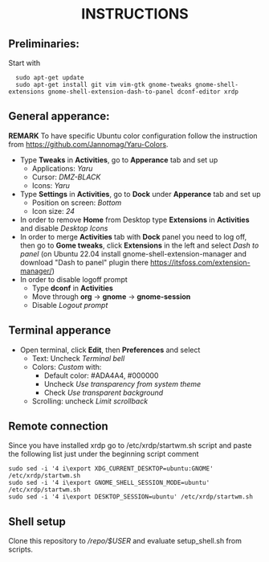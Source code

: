 <div align="center">
      <h1>INSTRUCTIONS</h1>
</div>

## Preliminaries: 
Start with 

      sudo apt-get update
      sudo apt-get install git vim vim-gtk gnome-tweaks gnome-shell-extensions gnome-shell-extension-dash-to-panel dconf-editor xrdp 

## General apperance:
**REMARK**
To have specific Ubuntu color configuration follow the instruction from https://github.com/Jannomag/Yaru-Colors.

* Type **Tweaks** in **Activities**, go to **Apperance** tab and set up
  * Applications: *Yaru*
  * Cursor: *DMZ-BLACK*
  * Icons: *Yaru*
* Type **Settings** in **Activities**, go to **Dock** under **Apperance** tab and set up
  * Position on screen: *Bottom*
  * Icon size: *24*
* In order to remove **Home** from Desktop type **Extensions** in **Activities** and disable *Desktop Icons*
* In order to merge **Activities** tab with **Dock** panel you need to log off, then go to **Gome tweaks**, click **Extensions** in the left and
  select *Dash to panel* (on Ubuntu 22.04 install gnome-shell-extension-manager and download "Dash to panel" plugin there https://itsfoss.com/extension-manager/)
* In order to disable logoff prompt
  * Type **dconf** in **Activities**
  * Move through **org** -> **gnome** -> **gnome-session**
  * Disable *Logout prompt*

## Terminal apperance
* Open terminal, click **Edit**, then **Preferences** and select
   * Text: Uncheck *Terminal bell*
   * Colors: *Custom* with:
      * Default color: #ADA4A4, #000000
      * Uncheck *Use transparency from system theme*
      * Check *Use transparent background*
   * Scrolling: uncheck *Limit scrollback*
   
## Remote connection
   Since you have installed xrdp go to /etc/xrdp/startwm.sh script and paste the following list just under the beginning
   script comment
   
    sudo sed -i '4 i\export XDG_CURRENT_DESKTOP=ubuntu:GNOME' /etc/xrdp/startwm.sh
    sudo sed -i '4 i\export GNOME_SHELL_SESSION_MODE=ubuntu' /etc/xrdp/startwm.sh
    sudo sed -i '4 i\export DESKTOP_SESSION=ubuntu' /etc/xrdp/startwm.sh

## Shell setup
   Clone this repository to */repo/$USER* and evaluate setup_shell.sh from scripts.
